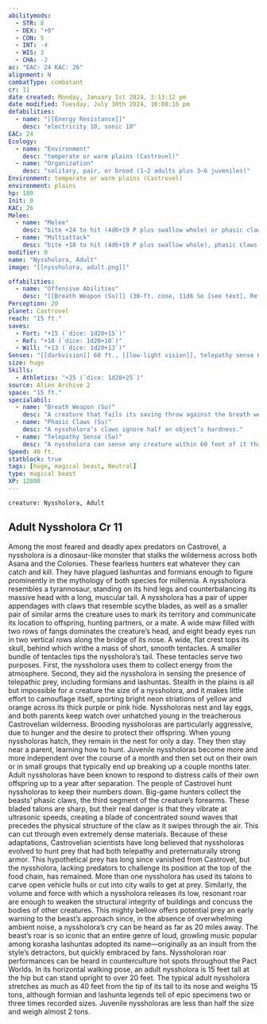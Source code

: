 ```yaml
---
abilitymods:
  - STR: 8
  - DEX: "+0"
  - CON: 5
  - INT: -4
  - WIS: 3
  - CHA: -2 
ac: "EAC: 24 KAC: 26" 
alignment: N
combatType: combatant
cr: 11
date created: Monday, January 1st 2024, 3:13:12 pm
date modified: Tuesday, July 30th 2024, 10:08:16 pm
defabilities:
  - name: "[[Energy Resistance]]"
    desc: "electricity 10, sonic 10"
EAC: 24
Ecology:
  - name: "Environment"
    desc: "temperate or warm plains (Castrovel)"
  - name: "Organization"
    desc: "solitary, pair, or brood (1–2 adults plus 3–6 juveniles)"
Environment: temperate or warm plains (Castrovel)
environment: plains
hp: 180
Init: 0
KAC: 26
Melee:
  - name: "Melee"
    desc: "bite +24 to hit (4d6+19 P plus swallow whole) or phasic claws +24 to hit (2d8+19 So; critical wound [DC 18]) or tail scourge +24 to hit (2d8+19 E)"
  - name: "Multiattack"
    desc: "bite +18 to hit (4d6+19 P plus swallow whole), phasic claws +18 to hit (2d8+19 So; critical wound [DC 18]), tail scourge +18 to hit (2d8+19 E)"
modifier: 0
name: "Nyssholora, Adult"
image: "[[nyssholora, adult.png]]"

offabilities:
  - name: "Offensive Abilities"
    desc: "[[Breath Weapon (Su)]] (30-ft. cone, 11d6 So [see text], Reflex DC 18 half, usable every 1d6 rounds [see text]), [[Swallow Whole Ex]] (4d6+19 B, eac 24, KAC: 22, 45 hp)"
Perception: 20
planet: Castrovel
reach: "15 ft."
saves:
  - Fort: "+15 (`dice: 1d20+15`)"
  - Ref: "+10 (`dice: 1d20+10`)"
  - Will: "+13 (`dice: 1d20+13`)" 
Senses: "[[darkvision]] 60 ft., [[low-light vision]], telepathy sense 60 ft."
size: huge
Skills:
  - Athletics: "+25 (`dice: 1d20+25`)"
source: Alien Archive 2
space: "15 ft."
specialabil:
  - name: "Breath Weapon (Su)"
    desc: "A creature that fails its saving throw against the breath weapon is also staggered for 1 round. This breath weapon ignores an object’s hardness. An adult nyssholora can't use its breath weapon if it has a creature grappled in its mouth or for at least 1 round after swallowing a creature."
  - name: "Phasic Claws (Su)"
    desc: "A nyssholora’s claws ignore half an object’s hardness."
  - name: "Telepathy Sense (Su)"
    desc: "A nyssholora can sense any creature within 60 feet of it that has telepathy, [[Limited Telepathy (Ex or Su)]], or a similar ability, such as that from a mystic’s [[Telepathic Bond]]. This sense works through walls or other obstacles, functioning like [[blindsense]] (vibration) and [[Sense Through]] (vibration)."
Speed: 40 ft. 
statblock: true
tags: [huge, magical beast, Neutral]
type: magical beast
XP: 12800 
---
```


```statblock
creature: Nyssholora, Adult
```

## Adult Nyssholora Cr 11

Among the most feared and deadly apex predators on Castrovel, a nyssholora is a dinosaur-like monster that stalks the wilderness across both Asana and the Colonies. These fearless hunters eat whatever they can catch and kill. They have plagued lashuntas and formians enough to figure prominently in the mythology of both species for millennia.
A nyssholora resembles a tyrannosaur, standing on its hind legs and counterbalancing its massive head with a long, muscular tail. A nyssholora has a pair of upper appendages with claws that resemble scythe blades, as well as a smaller pair of similar arms the creature uses to mark its territory and communicate its location to offspring, hunting partners, or a mate. A wide maw filled with two rows of fangs dominates the creature’s head, and eight beady eyes run in two vertical rows along the bridge of its nose. A wide, flat crest tops its skull, behind which writhe a mass of short, smooth tentacles. A smaller bundle of tentacles tips the nyssholora’s tail. These tentacles serve two purposes. First, the nyssholora uses them to collect energy from the atmosphere. Second, they aid the nyssholora in sensing the presence of telepathic prey, including formians and lashuntas. Stealth in the plains is all but impossible for a creature the size of a nyssholora, and it makes little effort to camouflage itself, sporting bright neon striations of yellow and orange across its thick purple or pink hide.
Nyssholoras nest and lay eggs, and both parents keep watch over unhatched young in the treacherous Castrovelian wilderness. Brooding nyssholoras are particularly aggressive, due to hunger and the desire to protect their offspring. When young nyssholoras hatch, they remain in the nest for only a day. They then stay near a parent, learning how to hunt. Juvenile nyssholoras become more and more independent over the course of a month and then set out on their own or in small groups that typically end up breaking up a couple months later. Adult nyssholoras have been known to respond to distress calls of their own offspring up to a year after separation.
The people of Castrovel hunt nyssholoras to keep their numbers down. Big-game hunters collect the beasts’ phasic claws, the third segment of the creature’s forearms. These bladed talons are sharp, but their real danger is that they vibrate at ultrasonic speeds, creating a blade of concentrated sound waves that precedes the physical structure of the claw as it swipes through the air. This can cut through even extremely dense materials. Because of these adaptations, Castrovelian scientists have long believed that nyssholoras evolved to hunt prey that had both telepathy and preternaturally strong armor. This hypothetical prey has long since vanished from Castrovel, but the nyssholora, lacking predators to challenge its position at the top of the food chain, has remained. More than one nyssholora has used its talons to carve open vehicle hulls or cut into city walls to get at prey.
Similarly, the volume and force with which a nyssholora releases its low, resonant roar are enough to weaken the structural integrity of buildings and concuss the bodies of other creatures. This mighty bellow offers potential prey an early warning to the beast’s approach since, in the absence of overwhelming ambient noise, a nyssholora’s cry can be heard as far as 20 miles away. The beast’s roar is so iconic that an entire genre of loud, growling music popular among korasha lashuntas adopted its name—originally as an insult from the style’s detractors, but quickly embraced by fans. Nyssholoran roar performances can be heard in counterculture hot spots throughout the Pact Worlds.
In its horizontal walking pose, an adult nyssholora is 15 feet tall at the hip but can stand upright to over 20 feet. The typical adult nyssholora stretches as much as 40 feet from the tip of its tail to its nose and weighs 15 tons, although formian and lashunta legends tell of epic specimens two or three times recorded sizes. Juvenile nyssholoras are less than half the size and weigh almost 2 tons.
